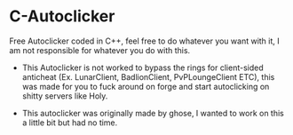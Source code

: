 # C-Autoclicker

Free Autoclicker coded in C++, feel free to do whatever you want with it, I am not responsible for whatever you do with this.

* This Autoclicker is not worked to bypass the rings for client-sided anticheat (Ex. LunarClient, BadlionClient, PvPLoungeClient ETC), this was made for you to fuck around on forge and start autoclicking on shitty servers like Holy.

* This autoclicker was originally made by ghose, I wanted to work on this a little bit but had no time.
